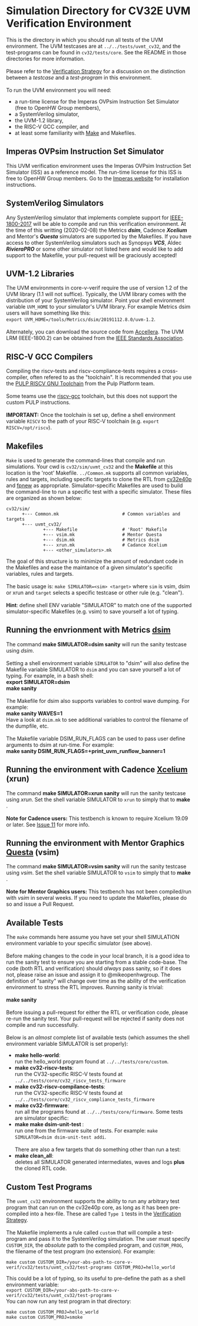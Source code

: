 Simulation Directory for CV32E UVM Verification Environment
==================================
This is the directory in which you should run all tests of the UVM environment.
The UVM testcases are at `../../tests/uvmt_cv32`, and the test-programs can be
found in `cv32/tests/core`.  See the README in those directories for more information.
<br><br>
Please refer to the [Verification Strategy](https://core-v-docs-verif-strat.readthedocs.io/en/latest/sim_tests.html#simulation-tests-in-the-uvm-environments)
for a discussion on the distinction between a _testcase_ and a _test-program_ in this environment.
<br><br>
To run the UVM environment you will need:
- a run-time license for the Imperas OVPsim Instruction Set Simulator
(free to OpenHW Group members),
- a SystemVerilog simulator,
- the UVM-1.2 library,
- the RISC-V GCC compiler, and
- at least some familiarity with [Make](https://www.gnu.org/software/make/manual/) and Makefiles.

Imperas OVPsim Instruction Set Simulator
----------------------------------------
This UVM verification environment uses the Imperas OVPsim Instruction Set Simulator
(ISS) as a reference model.   The run-time license for this ISS is free to OpenHW
Group members.  Go to the [Imperas website](http://www.imperas.com/) for installation instructions.

SystemVerilog Simulators
----------------------------------
Any SystemVerilog simulator that implements complete support for [IEEE-1800-2017](https://ieeexplore.ieee.org/document/8299595)
will be able to compile and run this verification environment. At the time of this writting
(2020-02-08) the Metrics **_dsim_**, Cadence **_Xcelium_** and Mentor's **_Questa_** simulators are supported by the Makefiles. 
If you have access to other SystemVerilog simulators such as Synopsys **_VCS_**, Aldec **_RivieraPRO_** or some other simulator
not listed here and would like to add support to the Makefile, your pull-request will be graciously accepted!

UVM-1.2 Libraries
-------------
The UVM environments in core-v-verif require the use of version 1.2 of the UVM library (1.1 will not suffice). Typically,
the UVM library comes with the distribution of your SystemVerilog simulator.  Point your shell environment
variable `UVM_HOME` to your simulator's UVM library. For example Metrics dsim users will have something
like this:<br>`export UVM_HOME=/tools/Metrics/dsim/20191112.8.0/uvm-1.2`.
<br><br>
Alternately, you can download the source code from
[Accellera](https://www.accellera.org/downloads/standards/uvm).  The UVM LRM (IEEE-1800.2) can be obtained
from the [IEEE Standards Association](https://standards.ieee.org/).

RISC-V GCC Compilers
--------------------
Compiling the riscv-tests and riscv-compliance-tests requires a cross-compiler,
often refered to as the "toolchain".  It is recommended that you use the
[PULP RISCV GNU Toolchain](https://github.com/pulp-platform/pulp-riscv-gnu-toolchain)
from the Pulp Platform team.
<br><br>
Some teams use the [riscv-gcc](https://github.com/riscv/riscv-gcc) toolchain, but this
does not support the custom PULP instructions.
<br><br>
**IMPORTANT:** Once the toolchain is set up, define a shell environment
variable `RISCV` to the path of your RISC-V toolchain (e.g. `export RISCV=/opt/riscv`).

Makefiles
-----------
`Make` is used to generate the command-lines that compile and run simulations.
Your cwd is `cv32/sim/uvmt_cv32` and the **Makefile** at this location is the
'root' Makefile.  `../Common.mk` supports all common variables, rules
and targets, including specific targets to clone the RTL from
[cv32e40p](https://github.com/openhwgroup/cv32e40p) and
[fpnew](https://github.com/pulp-platform/fpnew) as appropriate. Simulator-specific
Makefiles are used to build the command-line to run a specific test with a specific
simulator.  These files are organized as shown below:
```
cv32/sim/
      +--- Common.mk                        # Common variables and targets
      +--- uvmt_cv32/
              +--- Makefile                 # 'Root' Makefile
              +--- vsim.mk                  # Mentor Questa
              +--- dsim.mk                  # Metrics dsim
              +--- xrun.mk                  # Cadance Xcelium
              +--- <other_simulators>.mk
```
The goal of this structure is to minimize the amount of redundant code in the
Makefiles and ease the maintance of a given simulator's specific variables,
rules and targets.<br><br>
The basic usage is: `make SIMULATOR=<sim> <target>` where `sim` is vsim, dsim
or xrun and `target` selects a specific testcase or other rule (e.g. "clean").<br><br>
**Hint**: define shell ENV variable "SIMULATOR" to match one of the supported
simulator-specific Makefiles (e.g. vsim) to save yourself a lot of typing.

Running the envrionment with Metrics [dsim](https://metrics.ca)
----------------------
The command **make SIMULATOR=dsim sanity** will run the sanity testcase using _dsim_.
<br><br>
Setting a shell environment variable `SIMULATOR` to "dsim" will also define the
Makefile variable SIMULATOR to `dsim` and you can save yourself a lot of typing. For
example, in a bash shell:
<br>**export SIMULATOR=dsim**
<br>**make sanity**
<br><br>
The Makefile for dsim also supports variables to control wave dumping.  For example:
<br>**make sanity WAVES=1**
<br>Have a look at `dsim.mk` to see additional variables to control the filename
of the dumpfile, etc.
<br><br>
The Makefile variable DSIM_RUN_FLAGS can be used to pass user define arguments
to dsim at run-time.  For example:
<br>**make sanity DSIM\_RUN\_FLAGS=+print\_uvm\_runflow\_banner=1**

Running the environment with Cadence [Xcelium](https://www.cadence.com/en_US/home/tools/system-design-and-verification/simulation-and-testbench-verification/xcelium-parallel-simulator.html) (xrun)
----------------------
The command **make SIMULATOR=xrun sanity** will run the sanity testcase
using _xrun_.  Set the shell variable SIMULATOR to `xrun` to simply that to **make <target>**.
<br><br>
**Note for Cadence users:** This testbench is known to require Xcelium 19.09 or
later.  See [Issue 11](https://github.com/openhwgroup/core-v-verif/issues/11)
for more info.

Running the environment with Mentor Graphics [Questa](https://www.mentor.com/products/fv/questa/) (vsim)
----------------------
The command **make SIMULATOR=vsim sanity** will run the sanity testcase using _vsim_.
Set the shell variable SIMULATOR to `vsim` to simply that to **make <target>**.
<br><br>
**Note for Mentor Graphics users:** This testbench has not been compiled/run
with _vsim_ in several weeks.  If you need to update the Makefiles, please do
so and issue a Pull Request.

Available Tests
---------------
The `make` commands here assume you have set your shell SIMULATION
environment variable to your specific simulator (see above).
<br><br>
Before making changes to the code in your local branch, it is a good idea to run the sanity
test to ensure you are starting from a stable code-base.  The code (both RTL
and verification) should _always_ pass sanity, so if it does not, please
raise an issue and assign it to @mikeopenhwgroup.  The definition of "sanity"
will change over time as the ability of the verification environment to
stress the RTL improves.  Running sanity is trivial:
<br><br>
**make sanity**
<br><br>
Before issuing a pull-request for either the RTL or verification code, please
re-run the sanity test.   Your pull-request will be rejected if sanity does not
compile and run successfully.
<br><br>
Below is an _almost_ complete list of available tests (which assumes the shell environment variable SIMULATOR is set properly):
* **make hello-world**:<br>run the hello_world program found at `../../tests/core/custom`.
* **make cv32-riscv-tests**:<br>run the CV32-specific RISC-V tests found at `../../tests/core/cv32_riscv_tests_firmware`
* **make cv32-riscv-compilance-tests**:<br>run the CV32-specific RISC-V tests found at `../../tests/core/cv32_riscv_compliance_tests_firmware`
* **make cv32-firmware**:<br>run all the programs found at `../../tests/core/firmware`.
Some tests are simulator specific:
* **make make dsim-unit-test <prog>**:<br>run one <prog> from the firmware suite
of tests.  For example: `make SIMULATOR=dsim dsim-unit-test addi`.
<br><br>
There are also a few targets that do something other than run a test:
* **make clean\_all**:<br>deletes all SIMULATOR generated intermediates, waves and logs **plus** the cloned RTL code.

Custom Test Programs
--------------------
The `uvmt_cv32` environment supports the ability to run any arbitrary test program that can run on the cv32e40p core, as long as it has
been pre-compiled into a hex-file.  These are called `Type 1` tests in the
[Verification Strategy](https://core-v-docs-verif-strat.readthedocs.io/en/latest/sim_tests.html#test-program).
<br><br>
The Makefile implements a rule called `custom` that will compile a test-program and pass it to the SystemVerilog simulation.  The user
must specify `CUSTOM_DIR`, the _absolute_ path to the compiled program, and `CUSTOM_PROG`, the filename of the test program (no extension).
For example:<br>
```
make custom CUSTOM_DIR=/your-abs-path-to-core-v-verif/cv32/tests/uvmt_cv32/test-programs CUSTOM_PROJ=hello_world
```
This could be a lot of typing, so its useful to pre-define the path as a shell environment variable:
<br>
`export CUSTOM_DIR=/your-abs-path-to-core-v-verif/cv32/tests/uvmt_cv32/test-programs`
<br>
You can now run any test program in that directory:<br>
```
make custom CUSTOM_PROJ=hello_world
make custom CUSTOM_PROJ=smoke
```
